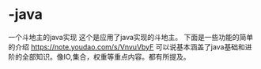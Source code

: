 # -java
一个斗地主的java实现
这个是应用了java实现的斗地主。
下面是一些功能的简单的介绍
https://note.youdao.com/s/VnvuVbyF
可以说基本涵盖了java基础和进阶的全部知识。像IO,集合，权重等重点内容。都有所提及。
